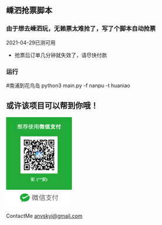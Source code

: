 ## 嵊泗抢票脚本
### 由于想去嵊泗玩，无赖票太难抢了，写了个脚本自动抢票


2021-04-29已测可用

  - 抢票后订单几分钟就失效了，请尽快付款


### 运行

  #南浦到花鸟岛
  python3 main.py -f nanpu -t huaniao 


## 或许该项目可以帮到你哦！
<img src="https://github.com/anvsk/ticket_shengsi/blob/main/IMG_6014.JPG" width="180px" />


ContactMe anvskyi@gmail.com

